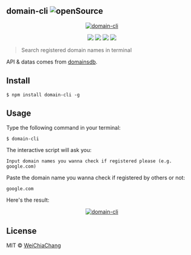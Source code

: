 ## domain-cli  ![openSource](https://badges.frapsoft.com/os/v1/open-source.svg?v=102)

<p align="center">
  <a target="_blank" href="https://github.com/WeiChiaChang/domain-cli">
    <img alt="domain-cli" src="https://loremflickr.com/cache/images/f512fedb2caf38c32d290f98abfddbac.86.jpg">
  </a>
</p>
<p align=center>
  <a target="_blank" href="https://npmjs.org/package/domain-cli" title="NPM version"><img src="https://img.shields.io/npm/v/domain-cli.svg"></a>
  <a target="_blank" href="http://nodejs.org/download/" title="Node version"><img src="https://img.shields.io/badge/node.js-%3E=_7.0-green.svg"></a>
  <a target="_blank" href="https://opensource.org/licenses/MIT" title="License: MIT"><img src="https://img.shields.io/badge/License-MIT-blue.svg"></a>
  <a target="_blank" href="http://makeapullrequest.com" title="PRs Welcome"><img src="https://img.shields.io/badge/PRs-welcome-brightgreen.svg"></a>
</p>

> Search registered domain names in terminal

API & datas comes from [domainsdb](https://domainsdb.info/).

## Install
```shell
$ npm install domain-cli -g
```

## Usage
Type the following command in your terminal:
```shell
$ domain-cli
```

The interactive script will ask you:
```shell
Input domain names you wanna check if registered please (e.g. google.com)
```

Paste the domain name you wanna check if registered by others or not:
```shell
google.com
```

Here's the result:
<p align="center">
  <a target="_blank" href="https://github.com/WeiChiaChang/domain-cli">
    <img alt="domain-cli" src="https://i.imgur.com/3BFaLIi.png">
  </a>
</p>

## License
MIT © [WeiChiaChang](https://github.com/WeiChiaChang)


